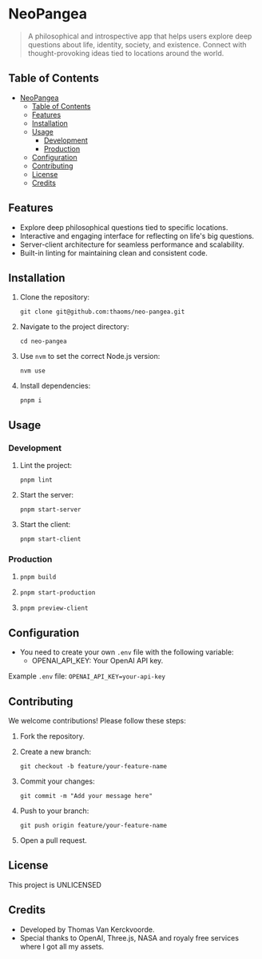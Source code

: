 # NeoPangea

> A philosophical and introspective app that helps users explore deep questions about life, identity, society, and existence. Connect with thought-provoking ideas tied to locations around the world.

## Table of Contents

- [NeoPangea](#neopangea)
  - [Table of Contents](#table-of-contents)
  - [Features](#features)
  - [Installation](#installation)
  - [Usage](#usage)
    - [Development](#development)
    - [Production](#production)
  - [Configuration](#configuration)
  - [Contributing](#contributing)
  - [License](#license)
  - [Credits](#credits)

## Features

- Explore deep philosophical questions tied to specific locations.
- Interactive and engaging interface for reflecting on life's big questions.
- Server-client architecture for seamless performance and scalability.
- Built-in linting for maintaining clean and consistent code.

## Installation

1. Clone the repository:
   
   `git clone git@github.com:thaoms/neo-pangea.git`
2. Navigate to the project directory:
   
   `cd neo-pangea`
3. Use `nvm` to set the correct Node.js version:
   
   `nvm use`
4. Install dependencies:
   
   `pnpm i`

## Usage
### Development

1. Lint the project:
   
   `pnpm lint`
2. Start the server:
   
   `pnpm start-server`
3. Start the client:
   
   `pnpm start-client`

### Production
1. `pnpm build`
   
2. `pnpm start-production`
   
3. `pnpm preview-client`

## Configuration

- You need to create your own `.env` file with the following variable:
  - OPENAI_API_KEY: Your OpenAI API key.

Example `.env` file:
`OPENAI_API_KEY=your-api-key`

## Contributing

We welcome contributions! Please follow these steps:

1. Fork the repository.
2. Create a new branch:
   
   `git checkout -b feature/your-feature-name`
3. Commit your changes:
   
   `git commit -m "Add your message here"`
4. Push to your branch:
   
   `git push origin feature/your-feature-name`
5. Open a pull request.

## License

This project is UNLICENSED

## Credits

- Developed by Thomas Van Kerckvoorde.
- Special thanks to OpenAI, Three.js, NASA and royaly free services where I got all my assets.

